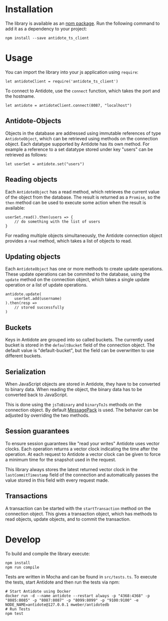 # Installation

The library is available as an [npm package](https://www.npmjs.com/package/antidote_ts_client).
Run the following command to add it as a dependency to your project:

    npm install --save antidote_ts_client

# Usage

You can import the library into your js application using `require`:

    let antidoteClient = require('antidote_ts_client')

To connect to Antidote, use the `connect` function, which takes the port and the hostname.

    let antidote = antidoteClient.connect(8087, "localhost")

## Antidote-Objects

Objects in the database are addressed using immutable references of type `AntidoteObject`, which can be retrieved using methods on the connection object.
Each datatype supported by Antidote has its own method.
For example a reference to a set datatype stored under key "users" can be retrieved as follows:

    let userSet = antidote.set("users")

## Reading objects

Each `AntidoteObject` has a read method, which retrieves the current value of the object from the database.
The result is returned as a `Promise`, so the `then` method can be used to execute some action when the result is available:

    userSet.read().then(users => {
        // do something with the list of users
    }

For reading multiple objects simultaneously, the Antidote connection object provides a `read` method, which takes a list of objects to read.

## Updating objects

Each `AntidoteObject` has one or more methods to create update operations.
These update operations can be commited to the database, using the `update` method on the connection object, which takes a single update operation or a list of update operations.

    antidote.update(
        userSet.add(username)
    ).then(resp => 
        // stored successfully
    )


## Buckets

Keys in Antidote are grouped into so called buckets.
The currently used bucket is stored in the `defaultBucket` field of the connection object.
The default value is "default-bucket", but the field can be overwritten to use different buckets. 


## Serialization

When JavaScript objects are stored in Antidote, they have to be converted to binary data.
When reading the object, the binary data has to be converted back to JavaScript.

This is done using the `jsToBinary` and `binaryToJs` methods on the connection object.
By default [MessagePack](http://msgpack.org) is used.
The behavior can be adjusted by overriding the two methods.


## Session guarantees

To ensure session guarantees like "read your writes" Antidote uses vector clocks.
Each operation returns a vector clock indicating the time after the operation.
At each request to Antidote a vector clock can be given to force a minimum time for the snapshot used in the request.

This library always stores the latest returned vector clock in the `lastCommitTimestamp` field of the connection and automatically passes the value stored in this field with every request made. 


## Transactions


A transaction can be started with the `startTransaction` method on the connection object.
This gives a transaction object, which has methods to read objects, update objects, and to commit the transaction.



# Develop
  
To build and compile the library execute:

    npm install
    npm run compile
   
Tests are written in Mocha and can be found in `src/tests.ts`.
To execute the tests, start Antidote and then run the tests via npm: 

    # Start Antidote using Docker
    docker run -d --name antidote --restart always -p "4368:4368" -p "8085:8085" -p "8087:8087" -p "8099:8099" -p "9100:9100" -e NODE_NAME=antidote@127.0.0.1 mweber/antidotedb
    # Run Tests
    npm test
   
